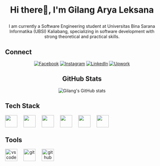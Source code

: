 <h1 align="center">
  
Hi there👋, I'm Gilang Arya Leksana

</h2>

<p align="center">
I am currently a Software Engineering student at Universitas Bina Sarana Informatika (UBSI) Kaliabang, specializing in software development with strong theoretical and practical skills.
</p>

## Connect
<div align="center">
  
[![Facebook](https://img.shields.io/badge/-Facebook-1877F2?style=for-the-badge&logo=facebook)](https://www.facebook.com/gilang.arya.3114/)
[![Instagram](https://img.shields.io/badge/-Instagram-E4405F?style=for-the-badge&logo=instagram)](https://instagram.com/gryaaaaaa_)
[![LinkedIn](https://img.shields.io/badge/-LinkedIn-0A66C2?style=for-the-badge&logo=linkedin)](https://linkedin.com/in/gilangarya)
[![Upwork](https://img.shields.io/badge/-Upwork-6FDA44?style=for-the-badge&logo=Upwork&logoColor=white)](https://www.upwork.com/freelancers/~0116cd4da2040b489c?mp_source=share)

</div>

<h2 align="center">GitHub Stats</h2>

<div align="center">

![Gilang's GitHub stats](https://github-readme-stats.vercel.app/api?username=gilangarya&show_icons=true&theme=tokyonight)
  
</div>

##  Tech Stack
<p align="center" style="display: flex; gap: 20px;">
  
  <img src="https://cdn.jsdelivr.net/gh/devicons/devicon/icons/html5/html5-original.svg" width="40"/>
  <img src="https://cdn.jsdelivr.net/gh/devicons/devicon/icons/css3/css3-original.svg" width="40"/>
  <img src="https://cdn.jsdelivr.net/gh/devicons/devicon/icons/javascript/javascript-original.svg" width="40"/>
  <img src="https://cdn.jsdelivr.net/gh/devicons/devicon/icons/php/php-original.svg" width="40"/>
  <img src="https://cdn.jsdelivr.net/gh/devicons/devicon/icons/python/python-original.svg" width="40"/>
  <img src="https://cdn.jsdelivr.net/gh/devicons/devicon/icons/java/java-original.svg" width="40"/>
  
</p>

##  Tools
<p align="center" style="display: flex; gap: 20px;">
  <img src="https://cdn.jsdelivr.net/gh/devicons/devicon/icons/vscode/vscode-original.svg" alt="vscode" width="40"/>
  <img src="https://cdn.jsdelivr.net/gh/devicons/devicon/icons/git/git-original.svg" alt="git" width="40"/>
  <img src="https://cdn.jsdelivr.net/gh/devicons/devicon/icons/github/github-original.svg" alt="github" width="40"/>
</p>









